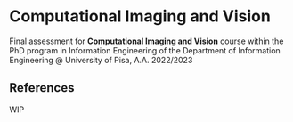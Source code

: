 # Computational Imaging and Vision
Final assessment for **Computational Imaging and Vision** course within the PhD program in Information Engineering of the Department of Information Engineering @ University of Pisa, A.A. 2022/2023

## References
WIP
